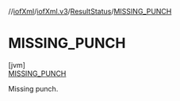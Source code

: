 //[iofXml](../../../../index.md)/[iofXml.v3](../../index.md)/[ResultStatus](../index.md)/[MISSING_PUNCH](index.md)

# MISSING_PUNCH

[jvm]\
[MISSING_PUNCH](index.md)

Missing punch.

